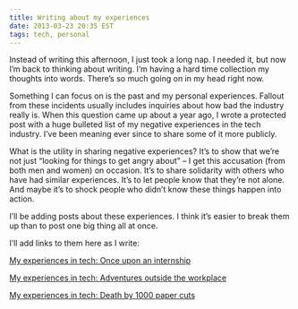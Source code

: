 ```yaml
---
title: Writing about my experiences
date: 2013-03-23 20:35 EST
tags: tech, personal
---
```


Instead of writing this afternoon, I just took a long nap. I needed it, but now I’m back to thinking about writing. I’m having a hard time collection my thoughts into words. There’s so much going on in my head right now.

Something I can focus on is the past and my personal experiences. Fallout from these incidents usually includes inquiries about how bad the industry really is. When this question came up about a year ago, I wrote a protected post with a huge bulleted list of my negative experiences in the tech industry. I’ve been meaning ever since to share some of it more publicly.

What is the utility in sharing negative experiences? It’s to show that we’re not just “looking for things to get angry about” – I get this accusation (from both men and women) on occasion. It’s to share solidarity with others who have had similar experiences. It’s to let people know that they’re not alone. And maybe it’s to shock people who didn’t know these things happen into action.

I’ll be adding posts about these experiences. I think it’s easier to break them up than to post one big thing all at once.

I’ll add links to them here as I write:

[My experiences in tech: Once upon an internship](http://juliepagano.com/blog/2013/03/23/my-experiences-in-tech-once-upon-an-internship/)

[My experiences in tech: Adventures outside the workplace](http://juliepagano.com/blog/2013/03/23/my-experiences-in-tech-adventures-outside-the-workplace/)

[My experiences in tech: Death by 1000 paper cuts](http://juliepagano.com/blog/2013/03/24/my-experiences-in-tech-death-by-1000-paper-cuts/)